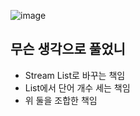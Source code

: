 ![image](https://user-images.githubusercontent.com/66164361/205074865-0f061ecf-04e7-4411-ba91-caf57d020e0a.png)

## 무슨 생각으로 풀었니

- Stream List<String>로 바꾸는 책임
- List<String>에서 단어 개수 세는 책임
- 위 둘을 조합한 책임